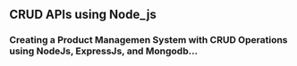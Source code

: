 ## CRUD APIs using Node_js

### Creating a Product Managemen System with CRUD Operations using NodeJs, ExpressJs, and Mongodb...

